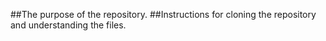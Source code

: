 ##The purpose of the repository.
##Instructions for cloning the repository and understanding the files.

